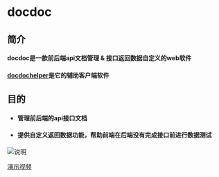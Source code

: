# docdoc
## 简介
#### docdoc是一款前后端api文档管理 & 接口返回数据自定义的web软件
#### [docdochelper](https://github.com/github20120522/docdochelper)是它的辅助客户端软件
## 目的
+ #### 管理前后端的api接口文档
+ #### 提供自定义返回数据功能，帮助前端在后端没有完成接口前进行数据测试
![说明](https://github.com/github20120522/docdoc/blob/master/%E8%AF%B4%E6%98%8E.png)

[演示视频](https://www.bilibili.com/video/av46052020/)
